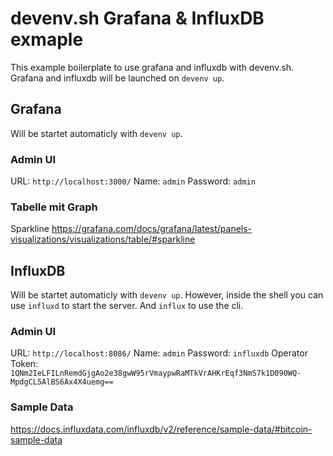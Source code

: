 # devenv.sh Grafana & InfluxDB exmaple

This example boilerplate to use grafana and influxdb with devenv.sh.
Grafana and influxdb will be launched on `devenv up`.

## Grafana

Will be startet automaticly with `devenv up`.

### Admin UI

URL: `http://localhost:3000/`
Name: `admin`
Password: `admin`

### Tabelle mit Graph

Sparkline
https://grafana.com/docs/grafana/latest/panels-visualizations/visualizations/table/#sparkline

## InfluxDB

Will be startet automaticly with `devenv up`.
However, inside the shell you can use `influxd` to start the server. And `influx` to use the cli.

### Admin UI

URL: `http://localhost:8086/`
Name: `admin`
Password: `influxdb`
Operator Token: `1QNm2IeLFILnRemdGjgAo2e38gwW95rVmaypwRaMTkVrAHKrEqf3NmS7k1D090WQ-MpdgCL5AlBS6Ax4X4uemg==`

### Sample Data

https://docs.influxdata.com/influxdb/v2/reference/sample-data/#bitcoin-sample-data
